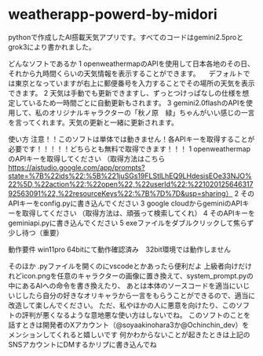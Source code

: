 # weatherapp-powerd-by-midori
pythonで作成したAI搭載天気アプリです。すべてのコードはgemini2.5proとgrok3により書かれました。

どんなソフトであるか
1 openweathermapのAPIを使用して日本各地のその日、それから九時間くらいの天気情報を表示することができます。
　デフォルトでは東京となっていますが右上に郵便番号を入力することでその場所の天気を表示できます。
2 天気は手動でも更新できますし、ずっとつけっぱなしの仕様を想定しているため一時間ごとに自動更新もされます。
3 gemini2.0flashのAPIを使用して、私のオリジナルキャラクターの「秋ノ原　緑」ちゃんがいい感じの一言を言ってくれます。天気の更新と一緒に更新されます。

使い方
注意！！このソフトは単体では動きません！各APIキーを取得することが必要です！！！！！どちらとも無料で取得できます！！！
1 openweathermapのAPIキーを取得してください
（取得方法はこちら
https://aistudio.google.com/app/prompts?state=%7B%22ids%22:%5B%221juSGs19FLStlLhEQ9LHdesisEOe33NJO%22%5D,%22action%22:%22open%22,%22userId%22:%22102012564631792563091%22,%22resourceKeys%22:%7B%7D%7D&usp=sharing）
2 そのAPIキーをconfig.pyに書き込んでください
3 google cloudからgeminiのAPIキーを取得してください
（取得方法は、頑張って検索してくれ）
4 そのAPIキーをgeminiapi.pyに書き込んでください
5 exeファイルをダブルクリックして焦らず少し待つ（重要）

動作要件
win11pro 64bitにて動作確認済み　32bit環境では動作しません

そのほか
.pyファイルを開くのにvscodeとかあったら便利だよ
上級者向けだけれどicon.pngを任意のキャラクターの画像に置き換えて、system_prompt.pyの中にあるAIへの命令を書き換えたり、
あとは本体のソースコードを適当にいじいじしたら自分の好きなオリキャラから一言をもらうことができるので、適当に改造して楽しんでください。
ただ、私やほかの人に悪意を向けたり、このソフトの評判が悪くなるような意地悪な使い方はしないでね。
このソフトのことを話すときは開発者のXアカウント（@soyaakinohara3か@Ochinchin_dev）をメンションしてくれると嬉しいです
何かわからないことが起きたときは上記のSNSアカウントにDMするかリプに書き込んでね
